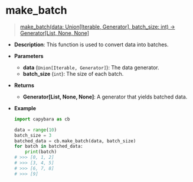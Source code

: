 # make_batch

> [make_batch(data: Union[Iterable, Generator], batch_size: int) -> Generator[List, None, None]](https://github.com/DocsaidLab/Capybara/blob/975d62fba4f76db59e715c220f7a2af5ad8d050e/capybara/utils/utils.py#L13)

- **Description**: This function is used to convert data into batches.

- **Parameters**

  - **data** (`Union[Iterable, Generator]`): The data generator.
  - **batch_size** (`int`): The size of each batch.

- **Returns**

  - **Generator[List, None, None]**: A generator that yields batched data.

- **Example**

  ```python
  import capybara as cb

  data = range(10)
  batch_size = 3
  batched_data = cb.make_batch(data, batch_size)
  for batch in batched_data:
      print(batch)
  # >>> [0, 1, 2]
  # >>> [3, 4, 5]
  # >>> [6, 7, 8]
  # >>> [9]
  ```
